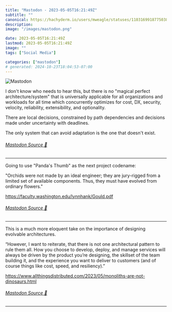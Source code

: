 ```yaml
---
title: "Mastodon - 2023-05-05T16:21:49Z"
subtitle: ""
canonical: https://hachyderm.io/users/mweagle/statuses/110316991877503859
description:
image: "/images/mastodon.png"

date: 2023-05-05T16:21:49Z
lastmod: 2023-05-05T16:21:49Z
image: ""
tags: ["Social Media"]

categories: ["mastodon"]
# generated: 2024-10-23T18:04:53-07:00
---
```

![Mastodon](/images/mastodon.png)

<p>I don&#39;t know who needs to hear this, but there is no &quot;magical perfect architecture/system&quot; that is universally applicable for all organizations and workloads for all time which concurrently optimizes for cost, DX, security, velocity, reliability, extensibility, and optionality. </p><p>There are local decisions, constrained by path dependencies and decisions made under uncertainty with deadlines.</p><p>The only system that can avoid adaptation is the one that doesn&#39;t exist.</p>


###### [Mastodon Source 🐘](https://hachyderm.io/@mweagle/110316991877503859)

___

<p>Going to use &quot;Panda&#39;s Thumb&quot; as the next project codename:</p><p>&quot;Orchids were not made by an ideal engineer; they are jury-rigged from a limited set of available components. Thus, they must have evolved from ordinary flowers.&quot;</p><p><a href="https://faculty.washington.edu/lynnhank/Gould.pdf" target="_blank" rel="nofollow noopener noreferrer" translate="no"><span class="invisible">https://</span><span class="ellipsis">faculty.washington.edu/lynnhan</span><span class="invisible">k/Gould.pdf</span></a></p>


###### [Mastodon Source 🐘](https://hachyderm.io/@mweagle/110317073715290402)

___

<p>This is a much more eloquent take on the importance of designing evolvable architectures.</p><p>“However, I want to reiterate, that there is not one architectural pattern to rule them all. How you choose to develop, deploy, and manage services will always be driven by the product you’re designing, the skillset of the team building it, and the experience you want to deliver to customers (and of course things like cost, speed, and resiliency).”</p><p><a href="https://www.allthingsdistributed.com/2023/05/monoliths-are-not-dinosaurs.html" target="_blank" rel="nofollow noopener noreferrer" translate="no"><span class="invisible">https://www.</span><span class="ellipsis">allthingsdistributed.com/2023/</span><span class="invisible">05/monoliths-are-not-dinosaurs.html</span></a></p>


###### [Mastodon Source 🐘](https://hachyderm.io/@mweagle/110318734925353272)

___
